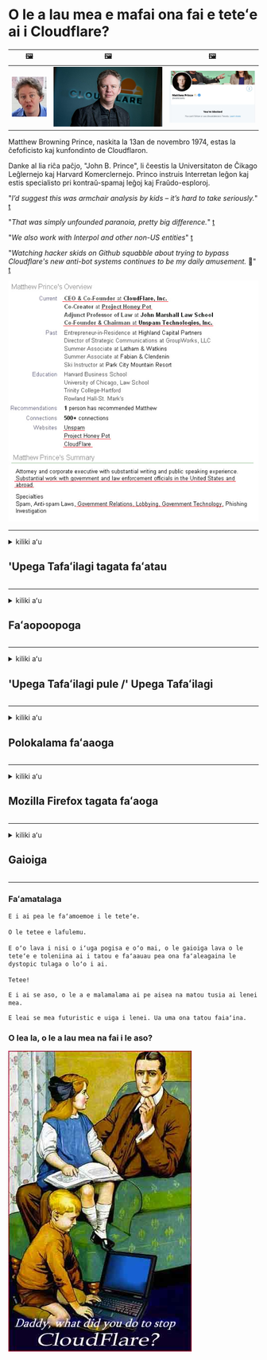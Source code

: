 # O le a lau mea e mafai ona fai e teteʻe ai i Cloudflare?

| 🖼 | 🖼 | 🖼 |
| --- | --- | --- |
| ![](../image/matthew_prince_teen.jpg) | ![](../image/matthew_prince.jpg) | ![](../image/blockedbymatthewprince.jpg) |


Matthew Browning Prince, naskita la 13an de novembro 1974, estas la ĉefoficisto kaj kunfondinto de Cloudflaron.

Danke al lia riĉa paĉjo, "John B. Prince", li ĉeestis la Universitaton de Ĉikago Leĝlernejo kaj Harvard Komerclernejo.
Princo instruis Interretan leĝon kaj estis specialisto pri kontraŭ-spamaj leĝoj kaj Fraŭdo-esploroj.


"*I’d suggest this was armchair analysis by kids – it’s hard to take seriously.*" [t](https://www.theguardian.com/technology/2015/nov/19/cloudflare-accused-by-anonymous-helping-isis)

"*That was simply unfounded paranoia, pretty big difference.*"  [t](https://twitter.com/xxdesmus/status/992757936123359233)

"*We also work with Interpol and other non-US entities*" [t](https://twitter.com/eastdakota/status/1203028504184360960)

"*Watching hacker skids on Github squabble about trying to bypass Cloudflare's new anti-bot systems continues to be my daily amusement.* 🍿" [t](https://twitter.com/eastdakota/status/1273277839102656515)


![](../image/whoismp.jpg)

---


<details>
<summary>kiliki aʻu

## 'Upega Tafaʻilagi tagata faʻatau
</summary>


- Afai o le 'upega tafaʻilagi e te fiafia i ai o loʻo faʻaaogaina Cloudflare, taʻu ia i latou e aua le faʻaaogaina Cloudflare.
  - O le mimita i luga o faʻasalalauga lautele e pei o Facebook, Reddit, Twitter poʻo Mastodon e leai se eseesega. [O gaioiga e leotele atu nai lo hashtags.](https://twitter.com/phyzonloop/status/1274132092490862594)
  - Taumafai e faʻafesoʻotaʻi le pule o le 'upega tafaʻilagi pe a fai e te manaʻo e faʻaaoga lelei oe.

[Cloudflare fai mai](https://github.com/Eloston/ungoogled-chromium/issues/783):
```
Matou te fautua atu ia e aapa atu i le au pulega mo ni tautua maoti poʻo ni 'upega tafaʻilagi e te feagai ma faʻafitauli ma faʻasoa mai lou poto masani.
```

[Afai e te le fesili mo ia, e le iloa e le pule o le 'upega tafaʻilagi lenei faʻafitauli.](../PEOPLE.md)

![](../image/liberapay.jpg)

[Faʻataʻitaʻiga manuia](https://counterpartytalk.org/t/turn-off-cloudflare-on-counterparty-co-plz/164/5).<br>
E i ai sau faʻafitauli? [Siʻi lou leo ​​nei.](https://github.com/maraoz/maraoz.github.io/issues/1) Faʻataʻitaʻiga i lalo.

```
O loʻo e fesoasoani i le faʻamaumauga a kamupani ma le tele o le vaʻai.
http://crimeflare.eu.org
```

```
O lau 'upega tafaʻilagi o loʻo i totonu o le le faalauaiteleina-faʻaleagaina tumaoti pa puipui-togalaau o CloudFlare.
http://crimeflare.eu.org
```

- Faʻaalu sina taimi e faitau ai le 'upega tafaʻilagi tulafono faʻapitoa.
  - afai o le 'upega tafaʻilagi o loʻo i tua Cloudflare poʻo le' upega tafaʻilagi o loʻo faʻaaogaina auaunaga fesoʻotaʻi i Cloudflare.

E tatau ona faʻamatalaina le uiga o le "Cloudflare", ma fesili mo se faʻatagaga e faʻasoa ai au faʻamatalaga ma Cloudflare. O le le faia o lea o le a mafua ai le solia o le talitonuina ma le 'upega tafaʻilagi e fesiligia e tatau ona aloese mai ai.

[O se taliaina taliaina faʻapitoa faiga faʻavae faataitaiga o iinei](https://archive.is/bDlTz) ("Subprocessors" > "Entity Name")

```
Ua ou faitauina lau tulafono faʻapitoa ma e le mafai ona ou mauaina le upu Cloudflare.
Ou te musu e faʻasoa faʻamatalaga ia te oe pe a fai e te fafau pea aʻu faʻamatalaga i Cloudflare.
http://crimeflare.eu.org
```

Lenei o se faʻataʻitaʻiga o le le faalauaiteleina tulafono faʻavae lea e leai se upu Cloudflare.
[Liberland Jobs](https://archive.is/daKIr) [privacy policy](https://docsend.com/view/feiwyte):

![](../image/cfwontobey.jpg)

Cloudflare i ai la latou lava tulafono faʻapitoa.
[Cloudflare fiafia i tagata doxxing.](https://www.reddit.com/r/GamerGhazi/comments/2s64fe/be_wary_reporting_to_cloudflare/)

Lenei o se lelei faʻataʻitaʻiga mo 'upega tafaʻilagi saini fomu.
AFAIK, leai '' upega tafaʻilagi faia lenei. E te faʻatuatuaina i latou?

```
I le kilikiina o le "Saini mo le XYZ", ua e malie i a matou tuutuuga o le tautua ma faʻamatalaga lilo.
Ua e malie foi e faʻasoa au faʻamatalaga ma Cloudflare ma e te malie foi i le cloudflare's privacy statement.
A faʻapea e faʻasalalau e le Cloudflare au faʻamatalaga pe le tuʻuina oe e faʻafesoʻotaʻi ia matou 'auʻaunaga, e le o so matou sese. [*]

[ Saini loa ] [ Ou te le malie ]
```
[*] [PEOPLE.md](../PEOPLE.md)


- Taumafai e aua le faʻaaogaina la latou tautua. Manatua o loʻo vaʻaia oe e Cloudflare.
  - ["I'm in your TLS, sniffin' your passworz"](../image/iminurtls.jpg)

- Saili mo isi 'upega tafaʻilagi. E iai isi auala ma avanoa i luga ole initaneti!

- Faʻamautinoa au uo e faʻaaoga Tor i aso uma.
  - O le le faailoaina o igoa e tatau ona avea ma tulaga masani o le initaneti matala!
  - [Manatua o le Tor poloketi le fiafia i lenei poloketi.](../HISTORY.md)

</details>

------

<details>
<summary>kiliki aʻu

## Faʻaopoopoga
</summary>

- Afai o lau browser o Firefox, Tor Browser, poʻo Ungoogled Chromium faʻaaoga se tasi o nei faʻaopoopoga i lalo.
  - Afai e te manaʻo e faʻaopopo isi faʻaopoopoga fou fesili muamua i ai.


| Igoa | Atinaʻe | Lagolago | Mafai poloka | Mafai ona Faʻailoa | Chrome |
| -------- | -------- | -------- | -------- | -------- | -------- |
| [Bloku Cloudflaron MITM-Atakon](../subfiles/about.bcma.md) | #Addon | [ ? ](http://crimeflare.eu.org/) | **ioe**     | **ioe**     |  **ioe** |
| [Ĉu ligoj estas vundeblaj al MITM-atako?](../subfiles/about.ismm.md) | #Addon | [ ? ](http://crimeflare.eu.org/) | leai     | **ioe**     |  **ioe** |
| [Ĉu ĉi tiuj ligoj blokos Tor-uzanton?](../subfiles/about.isat.md) | #Addon | [ ? ](http://crimeflare.eu.org/) | leai     | **ioe**     |  **ioe** |
| [Block Cloudflare MITM Attack](https://trac.torproject.org/projects/tor/attachment/ticket/24351/block_cloudflare_mitm_attack-1.0.14.1-an%2Bfx.xpi)<br>[**DELETED BY TOR PROJECT**](../HISTORY.md) | nullius | [ ? ](../tool/block_cloudflare_mitm_fx), [Link](http://crimeflare.eu.org/) | **ioe**     | **ioe**     |  leai |
| [TPRB](http://34ahehcli3epmhbu2wbl6kw6zdfl74iyc4vg3ja4xwhhst332z3knkyd.onion/) | Sw | [ ? ](http://34ahehcli3epmhbu2wbl6kw6zdfl74iyc4vg3ja4xwhhst332z3knkyd.onion/) | **ioe**     | **ioe**     |  leai |
| [Detect Cloudflare](https://addons.mozilla.org/en-US/firefox/addon/detect-cloudflare/) | Frank Otto | [ ? ](https://github.com/traktofon/cf-detect) | leai     | **ioe**     |  leai |
| [True Sight](https://addons.mozilla.org/en-US/firefox/addon/detect-cloudflare-plus/) | claustromaniac | [ ? ](https://github.com/claustromaniac/detect-cloudflare-plus) | leai     | **ioe**     |  leai |
| [Which Cloudflare datacenter am I visiting?](https://addons.mozilla.org/en-US/firefox/addon/cf-pop/) | 依云 | [ ? ](https://github.com/lilydjwg/cf-pop) | leai     | **ioe**     |  leai |


- "Decentraleyes" mafai ona taofi le fesoʻotaʻiga i le "CDNJS (Cloudflare)".
  - E puipuia le tele o talosaga mai le oʻo atu i upega tafailagi, ma tautua faila i le lotoifale e taofi ai nofoaga mai le malepe.
  - Na tali le tagata fai: "[very concerning indeed](https://github.com/Synzvato/decentraleyes/issues/236#issuecomment-352049501)", "[widespread usage severely centralizes the web](https://github.com/Synzvato/decentraleyes/issues/251#issuecomment-366752049)"

- [E mafai foi ona e aveʻesea pe le talitonuina le tusi faʻamaonia a le Cloudflare mai lau Tusi Faʻamaonia (CA).](https://www.ssl.com/how-to/remove-root-certificate-firefox/)

</details>

------

<details>
<summary>kiliki aʻu

## 'Upega Tafaʻilagi pule /' Upega Tafaʻilagi
</summary>


![](../image/word_cloudflarefree.jpg)

- Aua le faʻaogaina le Cloudflare solution, Vaitaimi.
  - E mafai ona e faia se mea e sili atu nai lo o lena, a ea? [Lenei faʻafefea ona aveʻese Cloudflare lesitala, fuafuaga, tuatusi, poʻo teuga tupe.](https://support.cloudflare.com/hc/en-us/articles/200167776-Removing-subscriptions-plans-domains-or-accounts)

| 🖼 | 🖼 |
| --- | --- |
| ![](../image/htmlalertcloudflare.jpg) | ![](../image/htmlalertcloudflare2.jpg) |

- Manaʻomia nisi tagata faʻatau? E te iloa le mea e fai. Fautuaga o le "luga laina".
  - [Talofa, na e tusia le "We take your privacy" "Ae na ou mauaina le" Error 403 Forbidden Anonymous Proxy Not Alllled ".](https://it.slashdot.org/story/19/02/19/0033255/stop-saying-we-take-your-privacy-and-security-seriously) Aisea ua e poloka ai Tor Poʻo VPN? Ma aisea ua e poloka ai imeli le tumau?

![](../image/anonexist.jpg)

- Faʻaaogaina Cloudflare o le a faʻateleina ai avanoa o se outage. E le mafai e tagata asiasi ona ulufale i lau tulaga itulau i luga o le upega tafailagi pe a fai o lau server o loʻo i lalo pe o Cloudflare o loʻo i lalo.
  - [Na e manatu moni ole Cloudflare e le alu i lalo?](https://www.ibtimes.com/cloudflare-down-not-working-sites-producing-504-gateway-timeout-errors-2618008) [Another](https://twitter.com/Jedduff/status/1097875615997399040) [sample](https://twitter.com/search?f=tweets&vertical=default&q=Cloudflare%20is%20having%20problems). [Need more](../PEOPLE.md)?

![](../image/cloudflareinternalerror.jpg)

- Faʻaaogaina Cloudflare e sui ai lau "API tautua", "polokalama faʻafouina le server" poʻo le "RSS feed" o le a afaina ai lau tagata faʻatau. Na valaʻau oe e le tagata faʻatau ma fai atu "Ua le mafai ona ou toe faʻaaogaina lau API", ma e te le iloa le mea o loʻo tupu. Cloudflare mafai ona poloka le leoa lau tagata faʻatau. E te manatu e le afaina?
  - E tele RSS faitau tagata faʻatau ma RSS faitau lugalaina tautua. Aisea ua e lolomiina ai fafaga RSS pe a fai e te le o faʻatagaina tagata e lesitala?

![](../image/rssfeedovercf.jpg)

- E te manaʻomia le tusi faʻamaonia HTTPS? Faʻaaoga le "Let's Encrypt" pe naʻo le faʻatau mai le kamupani CA.

- E te manaʻomia le DNS server? Le mafai ona seti sau oe lava server? Faʻafefea latou: [Hurricane Electric Free DNS](https://dns.he.net/), [Dyn.com](https://dyn.com/dns/), [1984 Hosting](https://www.1984hosting.com/), [Afraid.Org (Faʻataʻiese e lau pulega lau teuga tupe pe a e faʻaaogaina le TOR)](https://freedns.afraid.org/)
  - [Alternativoj al DNS](../subfiles/alternative.domaindns.md)

- Vaʻai mo talimalo tautua? Naʻo le avanoa? Faʻafefea latou: [Onion Service](http://vww6ybal4bd7szmgncyruucpgfkqahzddi37ktceo3ah7ngmcopnpyyd.onion/en/security/network-security/tor/onionservices-best-practices), [Free Web Hosting Area](https://freewha.com/), [Autistici/Inventati Web Site Hosting](https://www.autinv5q6en4gpf4.onion/services/website), [Github Pages](https://pages.github.com/), [Surge](https://surge.sh/)
  - [Suiga i Cloudflare](../subfiles/alternative.cloudflare.md)

- O e faʻaaogaina le "cloudflare-ipfs.com"? [E te iloa Cloudflare IPFS e leaga?](../PEOPLE.md)

- Faʻapipiʻi le Pepa Faʻaoga Tusi Uepi e pei o OWASP ma Fail2Ban i luga o lau sapalai ma faʻalelei saʻo.
  - Ole poloka o Tor e leʻo se fofo. Aua le faʻasalaina tagata uma mo naʻo tama leaga e faʻaaoga.

- Toe tataʻi pe poloka le au "Cloudflare Warp" mai le faʻaaogaina o lau tulaga itulau i luga ole laiga. Ma aumai se mafuaʻaga pe a e mafaia.

> Lisi IP: "[Cloudflare's taimi nei IP laina](cloudflare_inc/)"

> A: Na ona poloka

```
server {
...
deny 173.245.48.0/20;
deny 103.21.244.0/22;
deny 103.22.200.0/22;
deny 103.31.4.0/22;
deny 141.101.64.0/18;
deny 108.162.192.0/18;
deny 190.93.240.0/20;
deny 188.114.96.0/20;
deny 197.234.240.0/22;
deny 198.41.128.0/17;
deny 162.158.0.0/15;
deny 104.16.0.0/12;
deny 172.64.0.0/13;
deny 131.0.72.0/22;
deny 2400:cb00::/32;
deny 2606:4700::/32;
deny 2803:f800::/32;
deny 2405:b500::/32;
deny 2405:8100::/32;
deny 2a06:98c0::/29;
deny 2c0f:f248::/32;
...
}
```

> B: Toe faʻasino i le itulau lapatai

```
http {
...
geo $iscf {
default 0;
173.245.48.0/20 1;
103.21.244.0/22 1;
103.22.200.0/22 1;
103.31.4.0/22 1;
141.101.64.0/18 1;
108.162.192.0/18 1;
190.93.240.0/20 1;
188.114.96.0/20 1;
197.234.240.0/22 1;
198.41.128.0/17 1;
162.158.0.0/15 1;
104.16.0.0/12 1;
172.64.0.0/13 1;
131.0.72.0/22 1;
2400:cb00::/32 1;
2606:4700::/32 1;
2803:f800::/32 1;
2405:b500::/32 1;
2405:8100::/32 1;
2a06:98c0::/29 1;
2c0f:f248::/32 1;
}
...
}

server {
...
if ($iscf) {rewrite ^ https://example.com/cfwsorry.php;}
...
}

<?php
header('HTTP/1.1 406 Not Acceptable');
echo <<<CLOUDFLARED
Thank you for visiting ourwebsite.com!<br />
We are sorry, but we can't serve you because your connection is being intercepted by Cloudflare.<br />
Please read http://crimeflare.eu.org for more information.<br />
CLOUDFLARED;
die();
```

- Faʻatulaga le Tor Onion Service poʻo le I2P insite pe a fai e te talitonu i le saolotoga ma talia faʻalauiloa tagata faʻaoga.

- Fesili atu mo se fautuaga mai isi kamupani fai upega tafailagi o le Clearnet / Tor ma faia ni uo e le mailoa!

</details>

------

<details>
<summary>kiliki aʻu

## Polokalama faʻaaoga
</summary>


- Discord o loʻo faʻaaogaina CloudFlare. Suiga? Matou te fautua atu [**Briar** (Android)](https://f-droid.org/en/packages/org.briarproject.briar.android/), [Ricochet (PC)](https://ricochet.im/), [Tox + Tor (Android/PC)](https://tox.chat/download.html)
  - Briar aofia ai Tor daemon o lea e te le tau faʻapipiʻi ai le Orbot.
  - Qwtch atinaʻe, Tatala le faʻalauiloaina, tapunia stop_cloudflare poloketi mai la latou auaunaga git e aunoa ma se faʻaaliga.

- A e faʻaaogaina le Debian GNU / Linux, poʻo se isi mea e maua mai ai, lesitala: [bug #831835](https://bugs.debian.org/cgi-bin/bugreport.cgi?bug=831835). Ma afai e te mafaia, fesoasoani faʻamaonia le fono, ma fesoasoani i le tausi ia sau i le saʻo faʻaiuga pe tatau ona taliaina.

- Fautua i taimi uma nei tagata suʻesuʻe.

| Igoa | Atinaʻe | Lagolago | Faamatalaga |
| -------- | -------- | -------- | -------- |
| [Ungoogled-Chromium](https://ungoogled-software.github.io/ungoogled-chromium-binaries/) | Eloston | [ ? ](https://github.com/Eloston/ungoogled-chromium) | PC (Win, Mac, Linux)  _!Tor_ |
| [Bromite](https://www.bromite.org/fdroid) | Bromite | [ ? ](https://github.com/bromite/bromite/issues) | Android  _!Tor_ |
| [Tor Browser](https://www.torproject.org/download/) | Tor Project | [ ? ](https://support.torproject.org/) | PC (Win, Mac, Linux)  _Tor_|
| [Tor Browser Android](https://www.torproject.org/download/) | Tor Project | [ ? ](https://support.torproject.org/) | Android  _Tor_|
| [Onion Browser](https://itunes.apple.com/us/app/onion-browser/id519296448?mt=8) | Mike Tigas | [ ? ](https://github.com/OnionBrowser/OnionBrowser/issues) | Apple iOS  _Tor_|
| [GNU/Icecat](https://www.gnu.org/software/gnuzilla/) | GNU | [ ? ](https://www.gnu.org/software/gnuzilla/) | PC (Linux) |
| [IceCatMobile](https://f-droid.org/en/packages/org.gnu.icecat/) | GNU | [ ? ](https://lists.gnu.org/mailman/listinfo/bug-gnuzilla) | Android |
| [Iridium Browser](https://iridiumbrowser.de/about/) | Iridium | [ ? ](https://github.com/iridium-browser/iridium-browser/) | PC (Win, Mac, Linux, OpenBSD) |


O isi polokalame e le faalauaiteleina. E le faʻapea o le Tor browser e "atoatoa".
E leai se 100% saogalemu pe 100% tumaʻoti luga o le initaneti ma tekonolosi.

- E te le manaʻo e faʻaaoga le Tor? E mafai ona e faʻaaogaina soʻo se browser ma le Tor daemon.
  - [Manatua o le Tor poloketi e le fiafia i lenei.](https://support.torproject.org/tbb/tbb-9/) Faʻaaoga Tor Browser peʻa mafai ona e faia.
- [Faʻafefea ona faʻaaoga le Chromium ma le Tor](../subfiles/chromium_tor.md)


Sei o tatou talanoa e uiga i isi polokalame faalilolilo.

- [A faʻapea e te manaʻo e faʻaaoga le Firefox, piki le "Firefox ESR".](https://www.mozilla.org/en-US/firefox/organizations/)
  - [Firefox - Spyware Watchdog](https://spyware.neocities.org/articles/firefox.html)
  - [Ua teʻena e le Firefox le tautala saoloto, faʻasa le saoloto tautala](https://web.archive.org/web/20200423010026/https://reclaimthenet.org/firefox-rejects-free-speech-bans-free-speech-commenting-plugin-dissenter-from-its-extensions-gallery/)
  - ["100+ downvotes. E foliga mai o le fesili i se kamupani polokalama e pipii i ... polokalama e sili atu tele i nei aso."](https://old.reddit.com/r/firefox/comments/gutdiw/weve_got_work_to_do_the_mozilla_blog/fslbbb6/)
  - [U, aisea ua faʻaali mai ai e le Firefox ia te aʻu fesoʻotaʻiga lagolagoina i laʻu pa URL?](https://www.reddit.com/r/firefox/comments/jybx2w/uh_why_is_firefox_showing_me_sponsored_links_in/)
  - [Mozilla - Tiapolo na liutino tagata](https://digdeeper.neocities.org/ghost/mozilla.html)

- [Manatua, Mozilla o loʻo faʻaaogaina le Cloudflare service.](https://www.robtex.com/dns-lookup/www.mozilla.org) [O loʻo latou faʻaaogaina foi le Cloudflare's DNS tautua i a latou oloa.](https://www.theregister.co.uk/2018/03/21/mozilla_testing_dns_encryption/)

- [Na teʻena e Mozilla lenei tiketi.](https://bugzilla.mozilla.org/show_bug.cgi?id=1426618)

- [O le Firefox Focus o se tala malie.](https://github.com/mozilla-mobile/focus-android/issues/1743) [Na latou folafola atu e tape le telemetry ae ua latou suia.](https://github.com/mozilla-mobile/focus-android/issues/4210)

- [PaleMoon / Basilisk developer alofa ia Cloudflare.](https://github.com/mozilla-mobile/focus-android/issues/1743#issuecomment-345993097)
  - [Pale Moon's Archive Server hacked ma salalau malware mo 18 Masina](https://www.reddit.com/r/privacytoolsIO/comments/cc808y/pale_moons_archive_server_hacked_and_spread/)
  - E 'inoʻino foʻi o ia i tagata faʻaaoga Tor - "[Tuʻu le ita ia Tor. Ou te manatu o le tele o '' upega tafaʻilagi e tatau ona le fiafia ia Tor pe a manatu i lona matua maualuga le faʻasaua.](https://github.com/yacy/yacy_search_server/issues/314#issuecomment-565932097)"

- [E tele se faʻafitauli ua tupu i le telefoni ile fale](https://spyware.neocities.org/articles/waterfox.html)

- [Google Chrome o se spyware.](https://www.gnu.org/proprietary/malware-google.en.html)
  - [Google faʻasino lau gaioiga.](https://spyware.neocities.org/articles/chrome.html)

- [SRWare Uʻamea faia tele telefoni telefoni fesoʻotaʻiga.](https://spyware.neocities.org/articles/iron.html) E fesoʻotaʻi foʻi i google domains.

- [Toa toa suʻesuʻe whitelist Facebook / Twitter trackers.](https://www.bleepingcomputer.com/news/security/facebook-twitter-trackers-whitelisted-by-brave-browser/)
  - [Lenei nisi mataupu.](https://spyware.neocities.org/articles/brave.html)
  - [binance vavalalata ID](https://twitter.com/cryptonator1337/status/1269594587716374528)

- [Microsoft Edge faʻatagaina Facebook tamoe Flash code i tua atu o tagata faʻaaoga tua.](https://www.zdnet.com/article/microsoft-edge-lets-facebook-run-flash-code-behind-users-backs/)

- [E le faʻaaloalo Vivaldi i lou tulaga lilo.](https://spyware.neocities.org/articles/vivaldi.html)

- [Opera spy level: Maualuga Maualuga](https://spyware.neocities.org/articles/opera.html)

- Apple iOS: [Oe le tatau ona faʻaaoga iOS uma, mafuaʻaga ona o malware.](https://www.gnu.org/proprietary/malware-apple.html)

O le mea lea matou te fautua atu luga naʻo le laulau. E leai se isi mea

</details>

------

<details>
<summary>kiliki aʻu

## Mozilla Firefox tagata faʻaoga
</summary>


- O le "Firefox Nightly" o le a lafoina atu faʻamatalaga i tulaga Mozilla e aunoa ma se metotia e filifili ai.
  - [O Mozilla tautua o loʻo avea ma Cloudflare](https://www.digwebinterface.com/?hostnames=www.mozilla.org%0D%0Amozilla.cloudflare-dns.com&type=&ns=resolver&useresolver=8.8.4.4&nameservers=)

- E mafai ona faʻasa le Firefox e fesoʻotaʻi i tautua a Mozilla.
  - [Mozilla's faiga faʻavae-template taʻiala](https://github.com/mozilla/policy-templates/blob/master/README.md)
  - Manatua o lenei togafiti ono taofi le toe galue i se isi kopi ona e fiafia Mozilla e faʻapaʻepaʻeina latou.
  - Faʻaaoga le firewall ma le DNS faamama e poloka atoa i latou.

"`/distribution/policies.json`"

>     "WebsiteFilter": {
> 		"Block": [
> 		"*://*.mozilla.com/*",
> 		"*://*.mozilla.net/*",
> 		"*://*.mozilla.org/*",
> 		"*://webcompat.com/*",
> 		"*://*.firefox.com/*",
> 		"*://*.thunderbird.net/*",
> 		"*://*.cloudflare.com/*"
> 		]
>     },


- ~~Lipoti se faʻailoga i luga o le tracker a mozilla, taʻu ia i latou e aua le faʻaaogaina Cloudflare.~~ Sa i ai le lipoti lipoti i luga o bugzilla. Tele tagata na lafoina o latou atugaluga, peitaʻi o le bug na nana e le admin i le 2018.

- Oe mafai ona faʻamuta DoH i Firefox.
  - [Suia le le mafai ona fai le DNS o le afi](../subfiles/change-firefox-dns.md)

![](../image/firefoxdns.jpg)

- [Afai e te manaʻo e faʻaaoga le-ISP DNS, mafaufau e faʻaaoga le OpenNIC Tier2 DNS tautua poʻo seisi o auaunaga e leʻo le Cloudflare DNS.](https://wiki.opennic.org/start)
![](../image/opennic.jpg)
  - Poloka Cloudflare ma DNS. [Crimeflare DNS](../subfiles/service.publicdns.md)

- E mafai ona e faʻaaogaina Tor e pei o le DNS resolver. [Afai e te le o Tor poto, fesili fesili iinei.](https://tor.stackexchange.com/)

> **Faʻafefea**
> 1. Lalotoso Tor ma faʻapipiʻi luga o lau komipiuta.
> 2. Faʻaopopo lenei laina i le "torrc" faila.
> DNSPort 127.0.0.1:53
> 3. Toe amata Tor.
> 4. Seti lau komepiuta DNS server i le "127.0.0.1".

</details>

------

<details>
<summary>kiliki aʻu

## Gaioiga
</summary>


- Taʻu i isi o siomia oe e uiga i le matautia o Cloudflare.

- [Fesoasoani e faʻaleleia lenei fale teu oloa.](http://crimeflare.eu.org)
  - O lisi uma, o finauga faʻasaga ia te ia ma faʻamatalaga.

- [Faʻamaumauga ma faʻalauiloa lautele pe a oʻo ni mea e sese ma Cloudflare (ma kamupani tali tutusa), ia mautinoa e taʻua lenei fale teu oloa pe a e faia.](http://crimeflare.eu.org) :)

- Aumai ni tagata se tele e faʻaaoga le Tor e ala i le le mafai ona latou iloa le upega tafailagi mai le vaaiga o vaega eseese o le lalolagi.

- Amata kulupu, i ala o faʻasalalauga lautele ma meatspace, tuuto i le faʻasaʻolotoina o le lalolagi mai Cloudflare.

- A talafeagai, fesoʻotaʻi i nei kulupu i luga o lenei fale teu oloa - o lenei mafai ona avea ma nofoaga mo le faʻamaopoopoina galulue faʻatasi o ni kulupu.

- [Amata se faleoloa e mafai ona maua ai se aoga le faʻavae auala i Cloudflare.](../subfiles/alternative.cloudflare.md)

- Faʻailoa ia matou se isi auala e fesoasoani ai ia le itiiti ifo i le tuʻuina atu o ni lapisi puipuiga e puipuia ai Cloudflare.

- Afai o oe o le Cloudflare tagata faʻatau, seti au faʻatulagaina tulaga, ma faʻatali mo latou e solia latou.
  - [Ona aumai lea o i latou i lalo o le anti-spam / privacy soli tulafono.](https://twitter.com/thexpaw/status/1108424723233419264)

- Afai o oe i le Iunaite Setete o Amerika ma o le 'upega tafaʻilagi o loʻo fesiligia o se faletupe poʻo se tausitusi, taumafai e aumai le faʻatulafonoina uunaiga i lalo o le Gramm – Leach – Bliley Tulafono, poʻo le Amerika ma DIsability Tulafono ma lipoti mai ia i matou le mamao e te maua ai .

- Afai o le 'upega tafaʻilagi o se' upega tafaʻilagi a le malo, taumafai e aumai le tulafono faʻamalosi i lalo o le 1st Teuteuga o le US Faavae.

- Afai o oe o tagatanuu o EU, faʻafesoʻotaʻi le upega tafailagi e lafo ai au oe lava faʻamatalaga i lalo o le General Data Protection Regulate. Afai latou te mumusu e avatu ia oe lau faʻamatalaga, o lona uiga o le soli lena o le tulafono.

- Mo kamupani o loʻo faʻapea mai e ofaina le tautua i luga o la latou 'upega tafaʻilagi taumafai e lipotia i latou o le "faʻasalalauga pepelo" i tagata faʻatau puipuiga faʻapotopotoga ma BBB. 'Upega tafaʻilagi Cloudflare e tautuaina e Cloudflare tautua.

- [O le ITU o loʻo fautua mai i totonu o le Iunaite Setete o Cloudflare ua amata ona lava lona tele e ono aumaia ai tulafono antitrust i luga ia latou.](https://www.itu.int/en/ITU-T/Workshops-and-Seminars/20181218/Documents/Geoff_Huston_Presentation.pdf)

- E talitonuina o le GNU GPL version 4 e mafai ona aofia ai se aiaiga faʻasaga i le faʻasaoina o le source code i tua atu o sea tautua, manaʻomia mo GPLv4 uma ma polokalame mulimuli ane o le mea e maua ai le code code e auala atu i se auala e le faʻailoga tagata Tor.

- [Se vi uzas Mastodon bonvolu sekvi la konton Mitigator](../subfiles/service.altlink.md).

</details>

------

### Faʻamatalaga

```
E i ai pea le faʻamoemoe i le teteʻe.

O le tetee e lafulemu.

E oʻo lava i nisi o iʻuga pogisa e oʻo mai, o le gaioiga lava o le teteʻe e toleniina ai i tatou e faʻaauau pea ona faʻaleagaina le dystopic tulaga o loʻo i ai.

Tetee!
```

```
E i ai se aso, o le a e malamalama ai pe aisea na matou tusia ai lenei mea.
```

```
E leai se mea futuristic e uiga i lenei. Ua uma ona tatou faiaʻina.
```

### O lea la, o le a lau mea na fai i le aso?


![](../image/stopcf.jpg)

